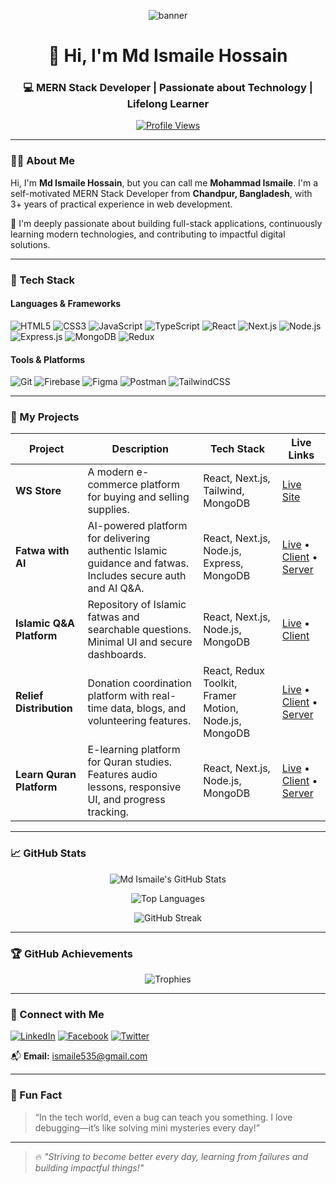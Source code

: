<!-- Banner Image -->
<p align="center">
  <img src="https://github.com/ismailemayej/ismailemayej/blob/main/Untitled%20design%20(2).png" alt="banner" />
</p>

<h1 align="center">👋 Hi, I'm Md Ismaile Hossain</h1>
<h3 align="center">💻 MERN Stack Developer | Passionate about Technology | Lifelong Learner</h3>

<p align="center">
  <a href="https://github.com/ismailemayej">
    <img src="https://komarev.com/ghpvc/?username=ismailemayej&label=Profile+Views&color=blue&style=flat" alt="Profile Views"/>
  </a>
</p>

---

### 👨‍💻 About Me

Hi, I'm **Md Ismaile Hossain**, but you can call me **Mohammad Ismaile**. I'm a self-motivated MERN Stack Developer from **Chandpur, Bangladesh**, with 3+ years of practical experience in web development.

🚀 I'm deeply passionate about building full-stack applications, continuously learning modern technologies, and contributing to impactful digital solutions.

---

### 🔧 Tech Stack

#### Languages & Frameworks

![HTML5](https://img.shields.io/badge/-HTML5-E34F26?style=flat&logo=html5&logoColor=white)
![CSS3](https://img.shields.io/badge/-CSS3-1572B6?style=flat&logo=css3)
![JavaScript](https://img.shields.io/badge/-JavaScript-F7DF1E?style=flat&logo=javascript&logoColor=black)
![TypeScript](https://img.shields.io/badge/-TypeScript-3178C6?style=flat&logo=typescript&logoColor=white)
![React](https://img.shields.io/badge/-React-61DAFB?style=flat&logo=react&logoColor=black)
![Next.js](https://img.shields.io/badge/-Next.js-000000?style=flat&logo=nextdotjs)
![Node.js](https://img.shields.io/badge/-Node.js-339933?style=flat&logo=node.js&logoColor=white)
![Express.js](https://img.shields.io/badge/-Express.js-404D59?style=flat&logo=express)
![MongoDB](https://img.shields.io/badge/-MongoDB-47A248?style=flat&logo=mongodb)
![Redux](https://img.shields.io/badge/-Redux-764ABC?style=flat&logo=redux&logoColor=white)

#### Tools & Platforms

![Git](https://img.shields.io/badge/-Git-F05032?style=flat&logo=git&logoColor=white)
![Firebase](https://img.shields.io/badge/-Firebase-FFCA28?style=flat&logo=firebase&logoColor=black)
![Figma](https://img.shields.io/badge/-Figma-F24E1E?style=flat&logo=figma&logoColor=white)
![Postman](https://img.shields.io/badge/-Postman-FF6C37?style=flat&logo=postman&logoColor=white)
![TailwindCSS](https://img.shields.io/badge/-TailwindCSS-38B2AC?style=flat&logo=tailwind-css)

---

### 📂 My Projects

| Project | Description | Tech Stack | Live Links |
|--------|-------------|------------|------------|
| **WS Store** | A modern e-commerce platform for buying and selling supplies. | React, Next.js, Tailwind, MongoDB | [Live Site](https://supplies-store-client.vercel.app/) |
| **Fatwa with AI** | AI-powered platform for delivering authentic Islamic guidance and fatwas. Includes secure auth and AI Q&A. | React, Next.js, Node.js, Express, MongoDB | [Live](https://fatwa-with-ai.vercel.app) • [Client](https://github.com/ismailemayej/ai-question-answer) • [Server](https://github.com/ismailemayej/fatwa_server) |
| **Islamic Q&A Platform** | Repository of Islamic fatwas and searchable questions. Minimal UI and secure dashboards. | React, Next.js, Node.js, MongoDB | [Live](https://islamic-questions-ans.vercel.app) • [Client](https://github.com/ismailemayej/fatwa) |
| **Relief Distribution** | Donation coordination platform with real-time data, blogs, and volunteering features. | React, Redux Toolkit, Framer Motion, Node.js, MongoDB | [Live](https://relief-distribution.netlify.app) • [Client](https://github.com/ismailemayej/Relief-Distribution-frontend) • [Server](https://github.com/ismailemayej/Relief-Distribution-backend) |
| **Learn Quran Platform** | E-learning platform for Quran studies. Features audio lessons, responsive UI, and progress tracking. | React, Next.js, Node.js, MongoDB | [Live](https://learn-quran-roan.vercel.app) • [Client](https://github.com/ismailemayej/learn-quran) • [Server](https://github.com/ismailemayej/quran_learn_server) |

---

### 📈 GitHub Stats

<p align="center">
  <img src="https://github-readme-stats.vercel.app/api?username=ismailemayej&show_icons=true&theme=tokyonight" alt="Md Ismaile's GitHub Stats" />
</p>

<p align="center">
  <img src="https://github-readme-stats.vercel.app/api/top-langs/?username=ismailemayej&layout=compact&theme=tokyonight" alt="Top Languages" />
</p>

<p align="center">
  <img src="https://github-readme-streak-stats.herokuapp.com/?user=ismailemayej&theme=tokyonight" alt="GitHub Streak" />
</p>

---

### 🏆 GitHub Achievements

<p align="center">
  <img src="https://github-profile-trophy.vercel.app/?username=ismailemayej&theme=onedark" alt="Trophies" />
</p>

---

### 🤝 Connect with Me

<p align="left">
  <a href="https://linkedin.com/in/ismailemayej" target="_blank"><img src="https://img.shields.io/badge/LinkedIn-blue?logo=linkedin&style=for-the-badge" alt="LinkedIn"/></a>
  <a href="https://fb.com/ismailemoyaj" target="_blank"><img src="https://img.shields.io/badge/Facebook-1877F2?logo=facebook&style=for-the-badge" alt="Facebook"/></a>
  <a href="https://twitter.com/ismaile535" target="_blank"><img src="https://img.shields.io/badge/Twitter-1DA1F2?logo=twitter&style=for-the-badge" alt="Twitter"/></a>
</p>

📬 **Email:** ismaile535@gmail.com

---

### 💬 Fun Fact

> “In the tech world, even a bug can teach you something. I love debugging—it’s like solving mini mysteries every day!”

---

> 🔥 _"Striving to become better every day, learning from failures and building impactful things!"_
